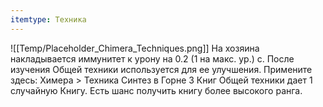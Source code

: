 ```yaml
---
itemtype: Техника
---
```

![[Temp/Placeholder_Chimera_Techniques.png]]
На хозяина накладывается иммунитет к урону на 0.2 (1 на макс. ур.) с. После изучения Общей техники используется для ее улучшения. Примените здесь: Химера > Техника Синтез в Горне 3 Книг Общей техники дает 1 случайную Книгу. Есть шанс получить книгу более высокого ранга.
